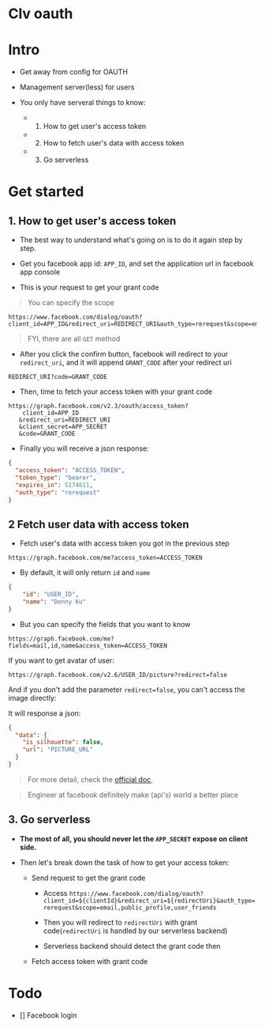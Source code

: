 # Clv oauth

# Intro

- Get away from config for OAUTH

- Management server(less) for users

- You only have serveral things to know:

    - 1. How to get user's access token

    - 2. How to fetch user's data with access token

    - 3. Go serverless

# Get started

## 1.  How to get user's access token

- The best way to understand what's going on is to do it again step by step.

- Get you facebook app id: `APP_ID`, and set the application url in facebook app console

- This is your request to get your grant code

> You can specify the scope

```
https://www.facebook.com/dialog/oauth?client_id=APP_ID&redirect_uri=REDIRECT_URI&auth_type=rerequest&scope=email,public_profile,user_friends
```

> FYI, there are all `GET` method

- After you click the confirm button, facebook will redirect to your `redirect_uri`, and it will append `GRANT_CODE` after your redirect uri

```
REDIRECT_URI?code=GRANT_CODE
```

- Then, time to fetch your access token with your grant code

```
https://graph.facebook.com/v2.3/oauth/access_token?
    client_id=APP_ID
   &redirect_uri=REDIRECT_URI
   &client_secret=APP_SECRET
   &code=GRANT_CODE
```

- Finally you will receive a json response:

```json
{
  "access_token": "ACCESS_TOKEN",
  "token_type": "bearer",
  "expires_in": 5174611,
  "auth_type": "rerequest"
}
```

## 2 Fetch user data with access token

- Fetch user's data with access token you got in the previous step

```
https://graph.facebook.com/me?access_token=ACCESS_TOKEN
```

- By default, it will only return `id` and `name`

```json
{
    "id": "USER_ID",
    "name": "Denny Ku"
}
```

- But you can specify the fields that you want to know

```
https://graph.facebook.com/me?fields=mail,id,name&access_token=ACCESS_TOKEN
```

If you want to get avatar of user:

`https://graph.facebook.com/v2.6/USER_ID/picture?redirect=false`

And if you don't add the parameter `redirect=false`, you can't access the image directly:

It will response a json:

```json
{
  "data": {
    "is_silhouette": false,
    "url": "PICTURE_URL"
  }
}
```

> For more detail, check the [official doc](https://developers.facebook.com/docs/graph-api/reference/user/picture/),

> Engineer at facebook definitely make (api's) world a better place



## 3. Go serverless

- **The most of all, you should never let the `APP_SECRET` expose on client side.**

- Then let's break down the task of how to get your access token:

    - Send request to get the grant code

        - Access `https://www.facebook.com/dialog/oauth?client_id=${clientId}&redirect_uri=${redirectUri}&auth_type=rerequest&scope=email,public_profile,user_friends`

        - Then you will redirect to `redirectUri` with grant code(`redirectUri` is handled by our serverless backend)

        - Serverless backend should detect the grant code then

    - Fetch access token with grant code


# Todo

- [] Facebook login

